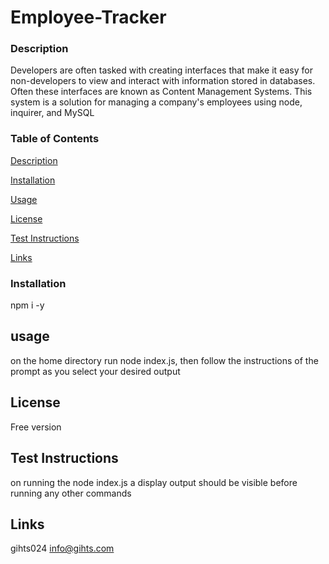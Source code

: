 # Employee-Tracker

### Description ###
Developers are often tasked with creating interfaces that make it easy for non-developers to view and interact with information stored in databases. Often these interfaces are known as Content Management Systems. This system is a solution for managing a company's employees using node, inquirer, and MySQL

### Table of Contents
[Description](https://github.com/gihts024/Employee-Tracker#Description)

[Installation](https://github.com/gihts024/Employee-Tracker#Installation)

[Usage](https://github.com/gihts024/Employee-Tracker#Usage)

[License](https://github.com/gihts024/Employee-Tracker#License)

[Test Instructions](https://github.com/gihts024/Employee-Tracker#Test_Instructions)

[Links](https://github.com/gihts024/Employee-Tracker#Links)

### Installation ###

npm i -y

## usage ##

on the home directory run node index.js, then follow the instructions of the prompt as you select your desired output

## License ##

Free version

## Test Instructions
 
on running the node index.js a display output should be visible before running any other commands

## Links ##
gihts024
info@gihts.com

